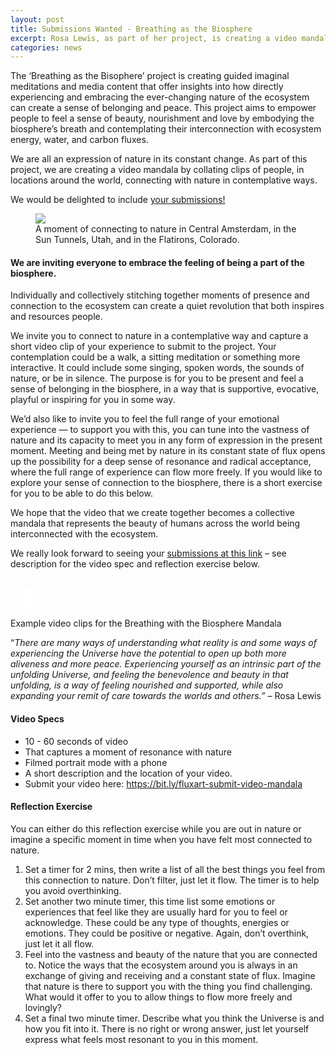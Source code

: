 ```yaml
---
layout: post
title: Submissions Wanted - Breathing as the Biosphere
excerpt: Rosa Lewis, as part of her project, is creating a video mandala by collating clips of people, in locations around the world, connecting with nature in contemplative ways. 
categories: news
---
```


<script>
// Initialize each video container separately
document.addEventListener('DOMContentLoaded', function() {
    document.querySelectorAll('.video-container').forEach(container => {
        const thumbnail = container.querySelector('.video-thumbnail');
        const videoIframe = container.querySelector('.video-iframe');
        
        thumbnail.addEventListener('click', function() {
            thumbnail.style.display = 'none';
            videoIframe.style.display = 'block';
            
            // Reload iframe to ensure video starts playing
            const iframe = videoIframe.querySelector('iframe');
            const src = iframe.src;
            iframe.src = src;
        });
    });
});
</script>


The ‘Breathing as the Bisophere’ project is creating guided imaginal meditations and media content that offer insights into how directly experiencing and embracing the ever-changing nature of the ecosystem can create a sense of belonging and peace. This project aims to empower people to feel a sense of beauty, nourishment and love by embodying the biosphere’s breath and contemplating their interconnection with ecosystem energy, water, and carbon fluxes. 

We are all an expression of nature in its constant change. As part of this project, we are creating a video mandala by collating clips of people, in locations around the world, connecting with nature in contemplative ways. 

We would be delighted to include <a href = "https://bit.ly/fluxart-submit-video-mandala">your submissions!</a>

<figure>
  <img src="https://fluxnetart.github.io/images/nature_moment_1.png">
  <figcaption>A moment of connecting to nature in Central Amsterdam, in the Sun Tunnels, Utah, and in the Flatirons, Colorado. </figcaption>
</figure>

<h4>We are inviting everyone to embrace the feeling of being a part of the biosphere.</h4>
Individually and collectively stitching together moments of presence and connection to the ecosystem can create a quiet revolution that both inspires and resources people. 

We invite you to connect to nature in a contemplative way and capture a short video clip of your experience to submit to the project. Your contemplation could be a walk, a sitting meditation or something more interactive. It could include some singing, spoken words, the sounds of nature, or be in silence. The purpose is for you to be present and feel a sense of belonging in the biosphere, in a way that is supportive, evocative, playful or inspiring for you in some way.

We’d also like to invite you to feel the full range of your emotional experience — to support you with this, you can tune into the vastness of nature and its capacity to meet you in any form of expression in the present moment. Meeting and being met by nature in its constant state of flux opens up the possibility for a deep sense of resonance and radical acceptance, where the full range of experience can flow more freely. If you would like to explore your sense of connection to the biosphere, there is a short exercise for you to be able to do this below.

We hope that the video that we create together becomes a collective mandala that represents the beauty of humans across the world being interconnected with the ecosystem.

We really look forward to seeing your <a href = "https://bit.ly/fluxart-submit-video-mandala">submissions at this link</a> – see description for the video spec and reflection exercise below. 


<div class="video-container" id="video1">
    <div class="video-thumbnail" style="background-image: url('https://fluxnetart.github.io/images/mandala_examples.png');">
        <div class="play-button">
            <svg width="64" height="64" viewBox="0 0 24 24" fill="white">
                <path d="M8 5v14l11-7z"/>
            </svg>
        </div>
    </div>
    <div class="video-iframe" style="display: none;">
        <iframe src="https://drive.google.com/file/d/1MCijbiDhSBNlDYdRJEaATgirR2w8SMmQ/preview" frameborder="0" allowfullscreen></iframe>
    </div>
</div>
<figcaption>Example video clips for the Breathing with the Biosphere Mandala</figcaption>

“<i>There are many ways of understanding what reality is and some ways of experiencing the Universe have the potential to open up both more aliveness and more peace. Experiencing yourself as an intrinsic part of the unfolding Universe, and feeling the benevolence and beauty in that unfolding, is a way of feeling nourished and supported, while also expanding your remit of care towards the worlds and others.” </i> – Rosa Lewis

<h4>Video Specs</h4>

* 10 - 60 seconds of video
* That captures a moment of resonance with nature
* Filmed portrait mode with a phone
* A short description and the location of your video.
* Submit your video here: <a href = "https://bit.ly/fluxart-submit-video-mandala">https://bit.ly/fluxart-submit-video-mandala</a>


<h4>Reflection Exercise</h4>

You can either do this reflection exercise while you are out in nature or imagine a specific moment in time when you have felt most connected to nature.

1. Set a timer for 2 mins, then write a list of all the best things you feel from this connection to nature. Don’t filter, just let it flow. The timer is to help you avoid overthinking.
2. Set another two minute timer, this time list some emotions or experiences that feel like they are usually hard for you to feel or acknowledge. These could be any type of thoughts, energies or emotions. They could be positive or negative. Again, don’t overthink, just let it all flow.
3. Feel into the vastness and beauty of the nature that you are connected to. Notice the ways that the ecosystem around you is always in an exchange of giving and receiving and a constant state of flux. Imagine that nature is there to support you with the thing you find challenging. What would it offer to you to allow things to flow more freely and lovingly?
4. Set a final two minute timer. Describe what you think the Universe is and how you fit into it. There is no right or wrong answer, just let yourself express what feels most resonant to you in this moment.



